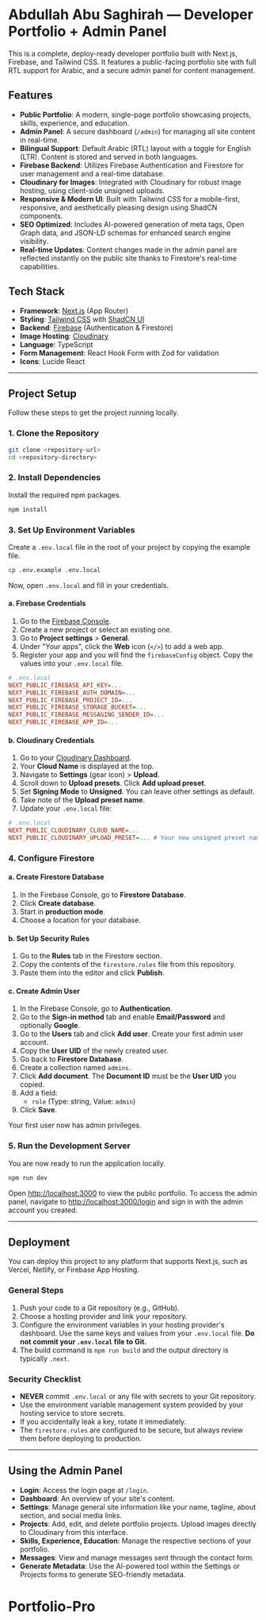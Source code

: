 # Abdullah Abu Saghirah — Developer Portfolio + Admin Panel

This is a complete, deploy-ready developer portfolio built with Next.js, Firebase, and Tailwind CSS. It features a public-facing portfolio site with full RTL support for Arabic, and a secure admin panel for content management.

## Features

- **Public Portfolio**: A modern, single-page portfolio showcasing projects, skills, experience, and education.
- **Admin Panel**: A secure dashboard (`/admin`) for managing all site content in real-time.
- **Bilingual Support**: Default Arabic (RTL) layout with a toggle for English (LTR). Content is stored and served in both languages.
- **Firebase Backend**: Utilizes Firebase Authentication and Firestore for user management and a real-time database.
- **Cloudinary for Images**: Integrated with Cloudinary for robust image hosting, using client-side unsigned uploads.
- **Responsive & Modern UI**: Built with Tailwind CSS for a mobile-first, responsive, and aesthetically pleasing design using ShadCN components.
- **SEO Optimized**: Includes AI-powered generation of meta tags, Open Graph data, and JSON-LD schemas for enhanced search engine visibility.
- **Real-time Updates**: Content changes made in the admin panel are reflected instantly on the public site thanks to Firestore's real-time capabilities.

## Tech Stack

- **Framework**: [Next.js](https://nextjs.org/) (App Router)
- **Styling**: [Tailwind CSS](https://tailwindcss.com/) with [ShadCN UI](https://ui.shadcn.com/)
- **Backend**: [Firebase](https://firebase.google.com/) (Authentication & Firestore)
- **Image Hosting**: [Cloudinary](https://cloudinary.com/)
- **Language**: TypeScript
- **Form Management**: React Hook Form with Zod for validation
- **Icons**: Lucide React

---

## Project Setup

Follow these steps to get the project running locally.

### 1. Clone the Repository

```bash
git clone <repository-url>
cd <repository-directory>
```

### 2. Install Dependencies

Install the required npm packages.

```bash
npm install
```

### 3. Set Up Environment Variables

Create a `.env.local` file in the root of your project by copying the example file.

```bash
cp .env.example .env.local
```

Now, open `.env.local` and fill in your credentials.

#### a. Firebase Credentials

1.  Go to the [Firebase Console](https://console.firebase.google.com/).
2.  Create a new project or select an existing one.
3.  Go to **Project settings** > **General**.
4.  Under "Your apps", click the **Web** icon (`</>`) to add a web app.
5.  Register your app and you will find the `firebaseConfig` object. Copy the values into your `.env.local` file.

```ini
# .env.local
NEXT_PUBLIC_FIREBASE_API_KEY=...
NEXT_PUBLIC_FIREBASE_AUTH_DOMAIN=...
NEXT_PUBLIC_FIREBASE_PROJECT_ID=...
NEXT_PUBLIC_FIREBASE_STORAGE_BUCKET=...
NEXT_PUBLIC_FIREBASE_MESSAGING_SENDER_ID=...
NEXT_PUBLIC_FIREBASE_APP_ID=...
```

#### b. Cloudinary Credentials

1.  Go to your [Cloudinary Dashboard](https://cloudinary.com/console).
2.  Your **Cloud Name** is displayed at the top.
3.  Navigate to **Settings** (gear icon) > **Upload**.
4.  Scroll down to **Upload presets**. Click **Add upload preset**.
5.  Set **Signing Mode** to **Unsigned**. You can leave other settings as default.
6.  Take note of the **Upload preset name**.
7.  Update your `.env.local` file:

```ini
# .env.local
NEXT_PUBLIC_CLOUDINARY_CLOUD_NAME=...
NEXT_PUBLIC_CLOUDINARY_UPLOAD_PRESET=... # Your new unsigned preset name
```

### 4. Configure Firestore

#### a. Create Firestore Database

1.  In the Firebase Console, go to **Firestore Database**.
2.  Click **Create database**.
3.  Start in **production mode**.
4.  Choose a location for your database.

#### b. Set Up Security Rules

1.  Go to the **Rules** tab in the Firestore section.
2.  Copy the contents of the `firestore.rules` file from this repository.
3.  Paste them into the editor and click **Publish**.

#### c. Create Admin User

1.  In the Firebase Console, go to **Authentication**.
2.  Go to the **Sign-in method** tab and enable **Email/Password** and optionally **Google**.
3.  Go to the **Users** tab and click **Add user**. Create your first admin user account.
4.  Copy the **User UID** of the newly created user.
5.  Go back to **Firestore Database**.
6.  Create a collection named `admins`.
7.  Click **Add document**. The **Document ID** must be the **User UID** you copied.
8.  Add a field:
    -   `role` (Type: string, Value: `admin`)
9.  Click **Save**.

Your first user now has admin privileges.

### 5. Run the Development Server

You are now ready to run the application locally.

```bash
npm run dev
```

Open [http://localhost:3000](http://localhost:3000) to view the public portfolio.
To access the admin panel, navigate to [http://localhost:3000/login](http://localhost:3000/login) and sign in with the admin account you created.

---

## Deployment

You can deploy this project to any platform that supports Next.js, such as Vercel, Netlify, or Firebase App Hosting.

### General Steps

1.  Push your code to a Git repository (e.g., GitHub).
2.  Choose a hosting provider and link your repository.
3.  Configure the environment variables in your hosting provider's dashboard. Use the same keys and values from your `.env.local` file. **Do not commit your `.env.local` file to Git.**
4.  The build command is `npm run build` and the output directory is typically `.next`.

### Security Checklist

-   **NEVER** commit `.env.local` or any file with secrets to your Git repository.
-   Use the environment variable management system provided by your hosting service to store secrets.
-   If you accidentally leak a key, rotate it immediately.
-   The `firestore.rules` are configured to be secure, but always review them before deploying to production.

---

## Using the Admin Panel

-   **Login**: Access the login page at `/login`.
-   **Dashboard**: An overview of your site's content.
-   **Settings**: Manage general site information like your name, tagline, about section, and social media links.
-   **Projects**: Add, edit, and delete portfolio projects. Upload images directly to Cloudinary from this interface.
-   **Skills, Experience, Education**: Manage the respective sections of your portfolio.
-   **Messages**: View and manage messages sent through the contact form.
-   **Generate Metadata**: Use the AI-powered tool within the Settings or Projects forms to generate SEO-friendly metadata.
# Portfolio-Pro
